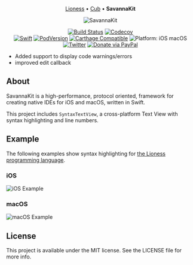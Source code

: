 <p align="center">
  <a href="https://github.com/louisdh/lioness">Lioness</a> &bull;
  <a href="https://github.com/louisdh/cub">Cub</a> &bull;
  <b> SavannaKit </b>
</p>

<p align="center">
<img src="readme-resources/hero@2x.png" alt="SavannaKit">
</p>

<p align="center">
<a href="https://travis-ci.org/louisdh/savannakit"><img src="https://travis-ci.org/louisdh/savannakit.svg?branch=master" style="max-height: 300px;" alt="Build Status"/></a>
<a href="https://codecov.io/gh/louisdh/savannakit"><img src="https://codecov.io/gh/louisdh/savannakit/branch/master/graph/badge.svg" alt="Codecov"/></a>
<br>
<a href="https://developer.apple.com/swift/"><img src="https://img.shields.io/badge/Swift-4.1-orange.svg?style=flat" style="max-height: 300px;" alt="Swift"/></a>
<a href="https://cocoapods.org/pods/SavannaKit"><img src="https://img.shields.io/cocoapods/v/SavannaKit.svg" style="max-height: 300px;" alt="PodVersion"/></a>
<a href="https://github.com/Carthage/Carthage"><img src="https://img.shields.io/badge/Carthage-compatible-4bc51d.svg?style=flat" style="max-height: 300px;" alt="Carthage Compatible"/></a>
<img src="https://img.shields.io/badge/platforms-iOS%20%7C%20macOS-lightgrey.svg" style="max-height: 300px;" alt="Platform: iOS macOS">
<br>
<a href="http://twitter.com/LouisDhauwe"><img src="https://img.shields.io/badge/Twitter-@LouisDhauwe-blue.svg?style=flat" style="max-height: 300px;" alt="Twitter"/></a>
<a href="https://paypal.me/louisdhauwe"><img src="https://img.shields.io/badge/Donate-PayPal-green.svg?style=flat" alt="Donate via PayPal"/></a>
</p>

- Added support to display code warnings/errors
- improved edit callback

## About
SavannaKit is a high-performance, protocol oriented, framework for creating native IDEs for iOS and macOS, written in Swift. 

This project includes `SyntaxTextView`, a cross-platform Text View with syntax highlighting and line numbers.

## Example
The following examples show syntax highlighting for [the Lioness programming language](https://github.com/louisdh/lioness).

### iOS
<img src="readme-resources/example_ios.png" alt="iOS Example"/>

### macOS
<img src="readme-resources/example_mac.png" alt="macOS Example"/>

## License

This project is available under the MIT license. See the LICENSE file for more info.
